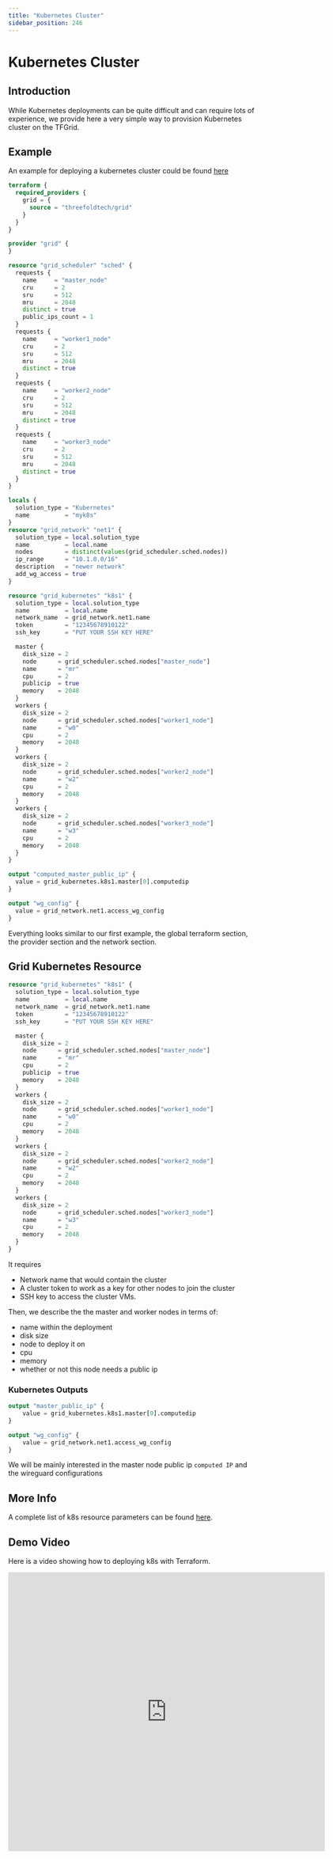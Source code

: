 ```yaml
---
title: "Kubernetes Cluster"
sidebar_position: 246
---
```


<h1> Kubernetes Cluster </h1>



## Introduction

While Kubernetes deployments can be quite difficult and can require lots of experience, we provide here a very simple way to provision Kubernetes cluster on the TFGrid.

## Example

An example for deploying a kubernetes cluster could be found [here](https://github.com/threefoldtech/terraform-provider-grid/blob/development/examples/resources/k8s/main.tf)

```terraform
terraform {
  required_providers {
    grid = {
      source = "threefoldtech/grid"
    }
  }
}

provider "grid" {
}

resource "grid_scheduler" "sched" {
  requests {
    name     = "master_node"
    cru      = 2
    sru      = 512
    mru      = 2048
    distinct = true
    public_ips_count = 1
  }
  requests {
    name     = "worker1_node"
    cru      = 2
    sru      = 512
    mru      = 2048
    distinct = true
  }
  requests {
    name     = "worker2_node"
    cru      = 2
    sru      = 512
    mru      = 2048
    distinct = true
  }
  requests {
    name     = "worker3_node"
    cru      = 2
    sru      = 512
    mru      = 2048
    distinct = true
  }
}

locals {
  solution_type = "Kubernetes"
  name          = "myk8s"
}
resource "grid_network" "net1" {
  solution_type = local.solution_type
  name          = local.name
  nodes         = distinct(values(grid_scheduler.sched.nodes))
  ip_range      = "10.1.0.0/16"
  description   = "newer network"
  add_wg_access = true
}

resource "grid_kubernetes" "k8s1" {
  solution_type = local.solution_type
  name          = local.name
  network_name  = grid_network.net1.name
  token         = "12345678910122"
  ssh_key       = "PUT YOUR SSH KEY HERE"

  master {
    disk_size = 2
    node      = grid_scheduler.sched.nodes["master_node"]
    name      = "mr"
    cpu       = 2
    publicip  = true
    memory    = 2048
  }
  workers {
    disk_size = 2
    node      = grid_scheduler.sched.nodes["worker1_node"]
    name      = "w0"
    cpu       = 2
    memory    = 2048
  }
  workers {
    disk_size = 2
    node      = grid_scheduler.sched.nodes["worker2_node"]
    name      = "w2"
    cpu       = 2
    memory    = 2048
  }
  workers {
    disk_size = 2
    node      = grid_scheduler.sched.nodes["worker3_node"]
    name      = "w3"
    cpu       = 2
    memory    = 2048
  }
}

output "computed_master_public_ip" {
  value = grid_kubernetes.k8s1.master[0].computedip
}

output "wg_config" {
  value = grid_network.net1.access_wg_config
}
```

Everything looks similar to our first example, the global terraform section, the provider section and the network section.

## Grid Kubernetes Resource

```terraform
resource "grid_kubernetes" "k8s1" {
  solution_type = local.solution_type
  name          = local.name
  network_name  = grid_network.net1.name
  token         = "12345678910122"
  ssh_key       = "PUT YOUR SSH KEY HERE"

  master {
    disk_size = 2
    node      = grid_scheduler.sched.nodes["master_node"]
    name      = "mr"
    cpu       = 2
    publicip  = true
    memory    = 2048
  }
  workers {
    disk_size = 2
    node      = grid_scheduler.sched.nodes["worker1_node"]
    name      = "w0"
    cpu       = 2
    memory    = 2048
  }
  workers {
    disk_size = 2
    node      = grid_scheduler.sched.nodes["worker2_node"]
    name      = "w2"
    cpu       = 2
    memory    = 2048
  }
  workers {
    disk_size = 2
    node      = grid_scheduler.sched.nodes["worker3_node"]
    name      = "w3"
    cpu       = 2
    memory    = 2048
  }
}
```

It requires

- Network name that would contain the cluster
- A cluster token to work as a key for other nodes to join the cluster
- SSH key to access the cluster VMs.

Then, we describe the the master and worker nodes in terms of:

- name within the deployment
- disk size
- node to deploy it on
- cpu
- memory
- whether or not this node needs a public ip

### Kubernetes Outputs

```terraform
output "master_public_ip" {
    value = grid_kubernetes.k8s1.master[0].computedip
}

output "wg_config" {
    value = grid_network.net1.access_wg_config
}

```

We will be mainly interested in the master node public ip `computed IP` and the wireguard configurations

## More Info

A complete list of k8s resource parameters can be found [here](https://github.com/threefoldtech/terraform-provider-grid/blob/development/docs/resources/kubernetes.md).

## Demo Video 

Here is a video showing how to deploying k8s with Terraform.

<div class="aspect-w-16 aspect-h-9">
<iframe src="https://player.vimeo.com/video/654552300?h=c61feb579b" width="640" height="564" frameborder="0" allow="autoplay; fullscreen" allowfullscreen></iframe>
</div>